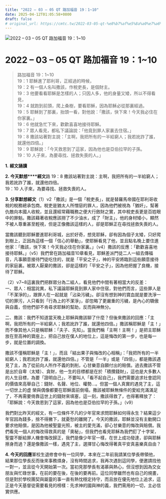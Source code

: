 ```yaml
---
title: "2022 – 03 – 05 QT 路加福音 19：1~10"
date: 2025-04-12T01:05:58+0800
draft: false
# original_url: https://cmtc.tw/2022-03-05-qt-%e8%b7%af%e5%8a%a0%e7%a6%8f%e9%9f%b3-19%ef%bc%9a110
---
```


![2022 – 03 – 05 QT 路加福音 19：1~10](/images/qt.jpg   "2022 – 03 – 05 QT 路加福音 19：1~10")

# 2022 – 03 – 05 QT 路加福音 19：1~10

> 路加福音 19：1~10  
> 19：1 耶穌進了耶利哥，正經過的時候，  
> 19：2 有一個人名叫撒該，作稅吏長，是個財主。  
> 19：3 他要看看耶穌是怎樣的人；只因人多，他的身量又矮，所以不得看見，  
> 19：4 就跑到前頭，爬上桑樹，要看耶穌，因為耶穌必從那裏經過。  
> 19：5 耶穌到了那裏，抬頭一看，對他說：「撒該，快下來！今天我必住在你家裏。」  
> 19：6 他就急忙下來，歡歡喜喜地接待耶穌。  
> 19：7 眾人看見，都私下議論說：「他竟到罪人家裏去住宿。」  
> 19：8 撒該站著對主說：「主啊，我把所有的一半給窮人；我若訛詐了誰，就還他四倍。」  
> 19：9 耶穌說：「今天救恩到了這家，因為他也是亞伯拉罕的子孫。  
> 19：10 人子來，為要尋找、拯救失喪的人。」

**1.** **經文誦讀**

**2. 今天默想****經文**路 19：8 撒該站著對主說：主啊，我把所有的一半給窮人；我若訛詐了誰，就還他四倍。  
19：10 人子來，為要尋找、拯救失喪的人。

**3. 分享默想經文**（1）v2「撒該」是一個「稅吏長」，就是替羅馬帝國在耶利哥收稅的稅務總承包商。稅吏是猶太人所憎惡的罪人，因為他們被視為「猶奸」，幫著仇敵向本國人收稅，並且還經常藉職務之便大行斂財之實，其中稅吏長更是百姓眼中的罪魁。撒該藉著收稅應該撈了不少油水，成了「財主」，他的身材矮小，顯然不被人尊重甚至輕視，但是正像撒該這樣的人，卻是耶穌正在尋找拯救失喪的人。

當撒該聽到耶穌要進耶利哥城，出於好奇，想見耶穌，卻有因為個子太矮，只好爬到樹上，正因為這樣一個「信心的舉動」，使耶穌看見了他，並且點名晚上要住進他家：「撒該，快下來！今天我必住在你家裏。」（v4）撒該的反應：「歡歡喜喜地接待耶穌。」（v5）我們曾在路加福音10章看見，耶穌差派門徒二人一組去傳福音，凡事願意接待門徒吃住的，就是「平安之子」，神的平安將臨到這些願意接待的家庭裏。被眾人厭棄的撒該，卻是這樣的「平安之子」，因為他把握了良機，接待了耶穌。

（2）v7~8這裏我們把群眾分為二組人，看見他們中間有著相當大的反差：  
一、眾人：相當詫異，私下議論耶穌竟到罪人家中住宿，對他們而言，這些罪人是「不潔淨的」，跟罪人在一起就是「沾染污穢」。卻沒有想到神的寶血就是要洗淨一切的罪污，人只看到「行為上的不潔淨」，卻忽略了更嚴重的污穢，是內心的驕傲與自義，但他們卻不肯尋求耶穌的幫助，反而與神無分。

二、撒該：我們不知道當天晚上耶穌與撒該聊了什麼？但後來撒該的回應：「主啊，我把所有的一半給窮人；我若訛詐了誰，就還他四倍。」撒該稱耶穌是「主！」而不像其他人只是稱耶穌：「夫子、先知」。當我們稱「主啊！主啊！」是把主耶穌放在至高神的寶座上，把自己放在僕人的地位上，這是悔改的第一步，也是每一步，就是位置的調換。

撒該不僅稱耶穌是「主！」，而且「結出果子與悔改的心相稱」：「我把所有的一半給窮人；我若訛詐了誰，就還他四倍。」不管是「一半」或是「四倍」，都是撒該遇見了主，為了從前向人所作不義的剝削，心甘樂意自願付出的賠償。過去撒該不管是出於自卑（太矮）、貪財，他一生的目標都是在於「積攢錢財」，這也是大多數人的人生目標，為要「證明自己」，不要叫人「看不起自己」，我們需要追求社會認同的價值來高舉自己：錢財、名聲、地位、權勢…。但當一個人真實的遇見了主，這一切世上的虚 榮與偶像都要在耶穌面前倒塌，撒該被耶穌無條件的愛給充滿滿足了，不再需要倚靠這世上的錢財來填塞，這一刻，撒該得救了，也得著釋放了：「耶穌說：今天救恩到了這家，因為他也是亞伯拉罕的子孫。」（v9）

我們對比昨天的經文，有一位條件不凡的少年官來求問耶穌如何得永生？結果這少年官因為錢多，捨不得撇下，就憂愁的離開了。今天的撒該，耶穌並沒有主動開口要求他賠償，是因為他被聖靈光照，被主的愛充滿，卻心甘樂意的悔改與賠償。我們看見一個人的悔改得救真的是「奧秘」，但我們也看見耶穌為我們釘了十字架，聖靈不斷給罪人機會悔改歸正，我們是像少年官一樣，在世上成功發達，卻與耶穌擦身而過？還是像撒該一樣，遇見了主，選擇甘心悔改得著真平安真喜樂真自由？

**4. 今天的回應**軍校生退修會中有一位同學，本來在二年前我請某位學長帶領他，結果那位學長反而後來事務煩身，沒有時間追求，我再次遇到這同學，便邀請找他一對一，並且從今天開始第一次。當初見那學長有渴慕與熱心，但沒想到因為交女朋友與忙碌世事，在前的要在後，在後的要再前。這位同學雖然也有自己的規畫，但是對於學校團契與屬靈的事一直有熱忱穩定持守，而且放在優先地位上追求，這正是今天基督徒需要看見的榜樣：先求神的國與神的義，我們需用的一切，主必信實供應。